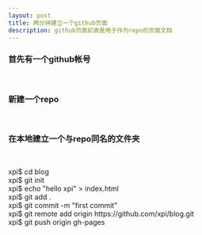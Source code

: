 ```yaml
---
layout: post
title: 两分钟建立一个github页面
description: github页面初衷是用于作为repo的页面文档 
---
```

<h3>首先有一个github帐号</h3>
<br>
<h3>新建一个repo</h3>
<br>
<h3>在本地建立一个与repo同名的文件夹</h3>
<br>
<p>
xpi$ cd blog
<br>
xpi$ git init

<br>
xpi$ echo "hello xpi" > index.html

<br>
xpi$ git add .

<br>
xpi$ git commit -m "first commit"

<br>
xpi$ git remote add origin https://github.com/xpi/blog.git

<br>
xpi$ git push origin gh-pages
</p>

